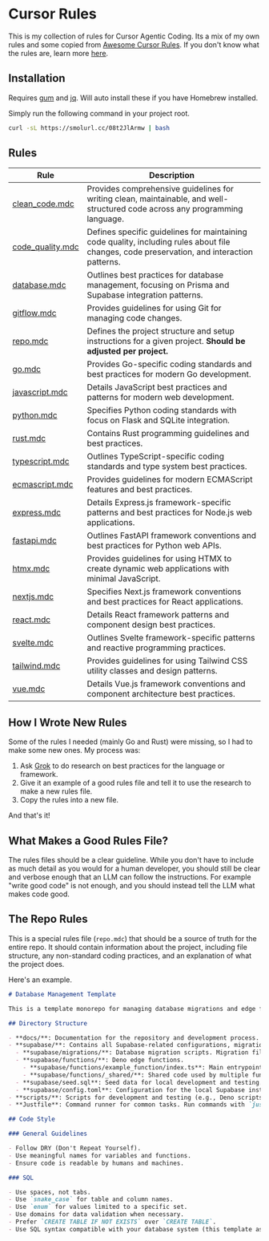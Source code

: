 # Cursor Rules

This is my collection of rules for Cursor Agentic Coding. Its a mix of my own rules and some copied from [Awesome Cursor Rules](https://github.com/PatrickJS/awesome-cursorrules/tree/main). If you don't know what the rules are, learn more [here](https://docs.cursor.com/context/rules-for-ai).

## Installation

Requires [gum](https://github.com/charmbracelet/gum) and [jq](https://stedolan.github.io/jq/). Will auto install these if you have Homebrew installed.

Simply run the following command in your project root.

```bash
curl -sL https://smolurl.cc/08t2JlArmw | bash 
```

## Rules

| Rule | Description |
|------|-------------|
| [clean_code.mdc](practice/clean_code.mdc) | Provides comprehensive guidelines for writing clean, maintainable, and well-structured code across any programming language. |
| [code_quality.mdc](practice/code_quality.mdc) | Defines specific guidelines for maintaining code quality, including rules about file changes, code preservation, and interaction patterns. |
| [database.mdc](practice/database.mdc) | Outlines best practices for database management, focusing on Prisma and Supabase integration patterns. |
| [gitflow.mdc](practice/gitflow.mdc) | Provides guidelines for using Git for managing code changes. |
| [repo.mdc](practice/repo.mdc) | Defines the project structure and setup instructions for a given project. **Should be adjusted per project.** |
| [go.mdc](languages/go.mdc) | Provides Go-specific coding standards and best practices for modern Go development. |
| [javascript.mdc](languages/javascript.mdc) | Details JavaScript best practices and patterns for modern web development. |
| [python.mdc](languages/python.mdc) | Specifies Python coding standards with focus on Flask and SQLite integration. |
| [rust.mdc](languages/rust.mdc) | Contains Rust programming guidelines and best practices. |
| [typescript.mdc](languages/typescript.mdc) | Outlines TypeScript-specific coding standards and type system best practices. |
| [ecmascript.mdc](frameworks/ecmascript.mdc) | Provides guidelines for modern ECMAScript features and best practices. |
| [express.mdc](frameworks/express.mdc) | Details Express.js framework-specific patterns and best practices for Node.js web applications. |
| [fastapi.mdc](frameworks/fastapi.mdc) | Outlines FastAPI framework conventions and best practices for Python web APIs. |
| [htmx.mdc](frameworks/htmx.mdc) | Provides guidelines for using HTMX to create dynamic web applications with minimal JavaScript. |
| [nextjs.mdc](frameworks/nextjs.mdc) | Specifies Next.js framework conventions and best practices for React applications. |
| [react.mdc](frameworks/react.mdc) | Details React framework patterns and component design best practices. |
| [svelte.mdc](frameworks/svelte.mdc) | Outlines Svelte framework-specific patterns and reactive programming practices. |
| [tailwind.mdc](frameworks/tailwind.mdc) | Provides guidelines for using Tailwind CSS utility classes and design patterns. |
| [vue.mdc](frameworks/vue.mdc) | Details Vue.js framework conventions and component architecture best practices. |

## How I Wrote New Rules

Some of the rules I needed (mainly Go and Rust) were missing, so I had to make some new ones. My process was:

1. Ask [Grok](https://grok.com/) to do research on best practices for the language or framework.
2. Give it an example of a good rules file and tell it to use the research to make a new rules file.
3. Copy the rules into a new file.

And that's it!

## What Makes a Good Rules File?

The rules files should be a clear guideline. While you don't have to include as much detail as you would for a human developer, you should still be clear and verbose enough that an LLM can follow the instructions. For example "write good code" is not enough, and you should instead tell the LLM what makes code good.

## The Repo Rules

This is a special rules file (`repo.mdc`) that should be a source of truth for the entire repo. It should contain information about the project, including file structure, any non-standard coding practices, and an explanation of what the project does.

Here's an example.

```markdown
# Database Management Template

This is a template monorepo for managing database migrations and edge functions using Supabase and Deno. In a real project you should add a lot of detail to this file, as if you were explaining what the project is and what it does to a new developer.

## Directory Structure

- **docs/**: Documentation for the repository and development process.
- **supabase/**: Contains all Supabase-related configurations, migrations, and edge functions.
  - **supabase/migrations/**: Database migration scripts. Migration files should be named with a timestamp and description, e.g., `20240821194157_example_migration.sql`.
  - **supabase/functions/**: Deno edge functions.
    - **supabase/functions/example_function/index.ts**: Main entrypoint for the edge function.
    - **supabase/functions/_shared/**: Shared code used by multiple functions.
  - **supabase/seed.sql**: Seed data for local development and testing.
  - **supabase/config.toml**: Configuration for the local Supabase instance.
- **scripts/**: Scripts for development and testing (e.g., Deno scripts).
- **Justfile**: Command runner for common tasks. Run commands with `just <command>`.

## Code Style

### General Guidelines

- Follow DRY (Don't Repeat Yourself).
- Use meaningful names for variables and functions.
- Ensure code is readable by humans and machines.

### SQL

- Use spaces, not tabs.
- Use `snake_case` for table and column names.
- Use `enum` for values limited to a specific set.
- Use domains for data validation when necessary.
- Prefer `CREATE TABLE IF NOT EXISTS` over `CREATE TABLE`.
- Use SQL syntax compatible with your database system (this template assumes PostgreSQL).
```
